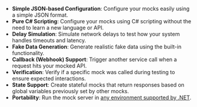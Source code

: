 - **Simple JSON-based Configuration**: Configure your mocks easily using a simple JSON format.
- **Pure C# Scripting**: Configure your mocks using C# scripting without the need to learn a new language or API.
- **Delay Simulation**: Simulate network delays to test how your system handles timeouts and latency.
- **Fake Data Generation**: Generate realistic fake data using the built-in functionality.
- **Callback (Webhook) Support**: Trigger another service call when a request hits your mocked API.
- **Verification**: Verify if a specific mock was called during testing to ensure expected interactions.
- **State Support**: Create stateful mocks that return responses based on global variables previously set by other mocks.
- **Portability**: Run the mock server in [any environment supported by .NET](https://github.com/dotnet/core/blob/main/release-notes/6.0/supported-os.md).

